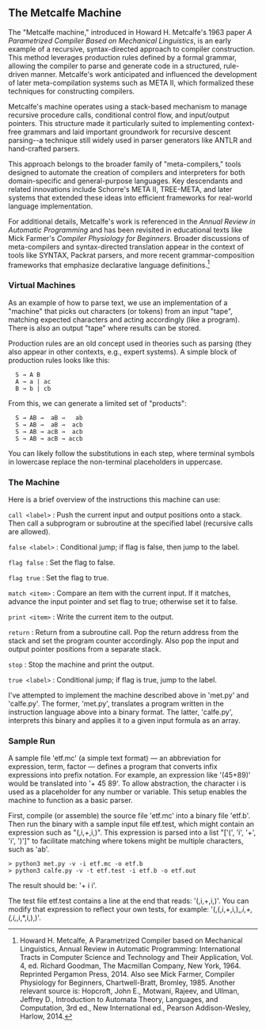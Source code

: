 
## The Metcalfe Machine

The "Metcalfe machine," introduced in Howard H. Metcalfe's 1963 paper
*A Parametrized Compiler Based on Mechanical Linguistics*, is an early
example of a recursive, syntax-directed approach to compiler construction.
This method leverages production rules defined by a formal grammar, allowing
the compiler to parse and generate code in a structured, rule-driven manner.
Metcalfe's work anticipated and influenced the development of later
meta-compilation systems such as META II, which formalized these techniques
for constructing compilers.

Metcalfe's machine operates using a stack-based mechanism to manage recursive
procedure calls, conditional control flow, and input/output pointers. This
structure made it particularly suited to implementing context-free grammars
and laid important groundwork for recursive descent parsing--a technique
still widely used in parser generators like ANTLR and hand-crafted parsers.

This approach belongs to the broader family of "meta-compilers," tools designed
to automate the creation of compilers and interpreters for both domain-specific
and general-purpose languages. Key descendants and related innovations include
Schorre's META II, TREE-META, and later systems that extended these ideas into
efficient frameworks for real-world language implementation.

For additional details, Metcalfe's work is referenced in the *Annual Review in
Automatic Programming* and has been revisited in educational texts like Mick
Farmer's *Compiler Physiology for Beginners*. Broader discussions of
meta-compilers and syntax-directed translation appear in the context of tools
like SYNTAX, Packrat parsers, and more recent grammar-composition frameworks
that emphasize declarative language definitions.[^ref]


### Virtual Machines

As an example of how to parse text, we use an implementation of a "machine"
that picks out characters (or tokens) from an input "tape", matching expected
characters and acting accordingly (like a program). There is also an output "tape"
where results can be stored.

Production rules are an old concept used in theories such as parsing (they also
appear in other contexts, e.g., expert systems). A simple block of production
rules looks like this:

```
  S → A B  
  A → a | ac  
  B → b | cb
```

From this, we can generate a limited set of "products":
```
  S → AB →  aB →   ab  
  S → AB →  aB →  acb  
  S → AB → acB →  acb  
  S → AB → acB → accb
```

You can likely follow the substitutions in each
step, where terminal symbols in lowercase replace the
non-terminal placeholders in uppercase.


### The Machine

Here is a brief overview of the instructions this machine can use:

`call <label>`
: Push the current input and output positions onto a stack.
Then call a subprogram or subroutine at the specified label (recursive calls are allowed).

`false <label>`
: Conditional jump; if flag is false, then jump to the label.

`flag false`
: Set the flag to false.

`flag true`
: Set the flag to true.

`match <item>`
: Compare an item with the current input. If it matches,
advance the input pointer and set flag to true; otherwise set it to false.

`print <item>`
: Write the current item to the output.

`return`
: Return from a subroutine call. Pop the return address
from the stack and set the program counter accordingly.
Also pop the input and output pointer positions from a separate stack.

`stop`
: Stop the machine and print the output.

`true <label>`
: Conditional jump; if flag is true, jump to the label.


I've attempted to implement the machine described above in
'met.py' and 'calfe.py'. The former, 'met.py', translates a program
written in the instruction language above into a binary format.
The latter, 'calfe.py', interprets this binary and applies it to a
given input formula as an array.


### Sample Run

A sample file 'etf.mc' (a simple text format) — an abbreviation for
expression, term, factor — defines a program that converts infix
expressions into prefix notation. For example, an expression like
'(45+89)' would be translated into '+ 45 89'. To allow abstraction,
the character i is used as a placeholder for any number or variable.
This setup enables the machine to function as a basic parser.

First, compile (or assemble) the source file 'etf.mc' into a binary
file 'etf.b'. Then run the binary with a sample input file
etf.test, which might contain an expression such as "(,i,+,i,)".
This expression is parsed into a list
"['(', 'i', '+', 'i', ')']" to facilitate matching where tokens might
be multiple characters, such as 'ab'.

```shell
> python3 met.py -v -i etf.mc -o etf.b  
> python3 calfe.py -v -t etf.test -i etf.b -o etf.out
```

The result should be: '+ i i'.

The test file etf.test contains a line at the end that reads:
'(,i,+,i,)'. You can modify that expression to reflect your own
tests, for example:
'(,(,i,+,i,),*,i,+,(,i,*,i,*,i,),)'.

[^ref]: Howard H. Metcalfe, A Parametrized Compiler based on Mechanical Linguistics,
Annual Review in Automatic Programming: International Tracts in Computer Science
and Technology and Their Application, Vol. 4, ed. Richard Goodman,
The Macmillan Company, New York, 1964. Reprinted Pergamon Press, 2014.
Also see Mick Farmer, Compiler Physiology for Beginners, Chartwell-Bratt,
Bromley, 1985.
Another relevant source is:
Hopcroft, John E., Motwani, Rajeev, and Ullman, Jeffrey D.,
Introduction to Automata Theory, Languages, and Computation, 3rd ed.,
New International ed., Pearson Addison-Wesley, Harlow, 2014.
